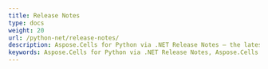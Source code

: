 ```yaml
---
title: Release Notes
type: docs
weight: 20
url: /python-net/release-notes/
description: Aspose.Cells for Python via .NET Release Notes – the latest enhancements, new features, and fixes.
keywords: Aspose.Cells for Python via .NET Release Notes, Aspose.Cells for Python via .NET updates and fixes
---
```




